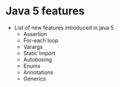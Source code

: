 # Java 5 features
* List of new features introduced in java 5
    * Assertion
    * For-each loop
    * Varargs
    * Static Import
    * Autoboxing
    * Enums
    * Annotations
    * Generics
